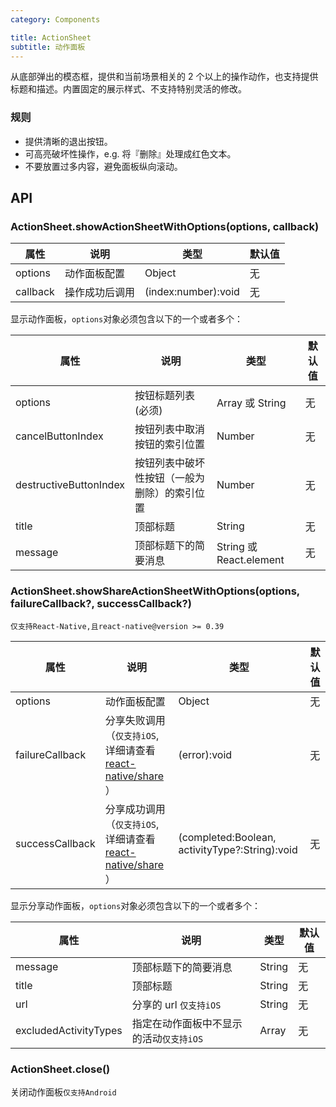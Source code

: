```yaml
---
category: Components

title: ActionSheet
subtitle: 动作面板
---
```


从底部弹出的模态框，提供和当前场景相关的 2 个以上的操作动作，也支持提供标题和描述。内置固定的展示样式、不支持特别灵活的修改。

### 规则

- 提供清晰的退出按钮。
- 可高亮破坏性操作，e.g. 将『删除』处理成红色文本。
- 不要放置过多内容，避免面板纵向滚动。


## API
### ActionSheet.showActionSheetWithOptions(options, callback)
属性 | 说明 | 类型 | 默认值
----|-----|------|------
| options       | 动作面板配置 | Object |  无  |
| callback       | 操作成功后调用  | (index:number):void |  无  |
显示动作面板，`options`对象必须包含以下的一个或者多个：

属性 | 说明 | 类型 | 默认值
----|-----|------|------
| options       | 按钮标题列表 (必须) | Array 或 String |  无  |
| cancelButtonIndex       | 按钮列表中取消按钮的索引位置  | Number |  无  |
| destructiveButtonIndex       | 按钮列表中破坏性按钮（一般为删除）的索引位置  | Number |  无  |
| title       | 顶部标题  | String |  无  |
| message       | 顶部标题下的简要消息  | String 或 React.element |  无  |

### ActionSheet.showShareActionSheetWithOptions(options, failureCallback?, successCallback?)
`仅支持React-Native,且react-native@version >= 0.39`

属性 | 说明 | 类型 | 默认值
----|-----|------|------
| options       | 动作面板配置 | Object |  无  |
| failureCallback       | 分享失败调用（`仅支持iOS`, 详细请查看[react-native/share](https://github.com/facebook/react-native/blob/master/Libraries/Share/Share.js#L80) ） | (error):void |  无  |
| successCallback       | 分享成功调用（`仅支持iOS`, 详细请查看[react-native/share](https://github.com/facebook/react-native/blob/master/Libraries/Share/Share.js#L80) ） | (completed:Boolean, activityType?:String):void |  无  |

显示分享动作面板，`options`对象必须包含以下的一个或者多个：

属性 | 说明 | 类型 | 默认值
----|-----|------|------
| message       | 顶部标题下的简要消息 | String |  无  |
| title       | 顶部标题  | String |  无  |
| url       | 分享的 url `仅支持iOS`  | String |  无  |
| excludedActivityTypes       | 指定在动作面板中不显示的活动`仅支持iOS`  | Array |  无  |

### ActionSheet.close()
关闭动作面板`仅支持Android`
